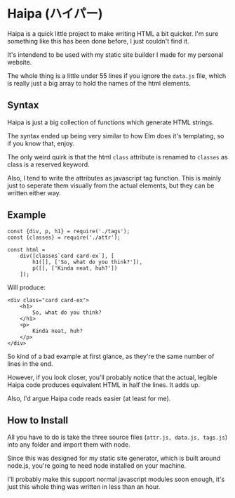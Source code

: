 # Haipa (ハイパー)

Haipa is a quick little project to make writing HTML a bit quicker.
I'm sure something like this has been done before, I just couldn't find it.

It's intendend to be used with my static site builder I made for my personal website.

The whole thing is a little under 55 lines if you ignore the `data.js` file, which is really just a big array to hold the names of the html elements.

## Syntax

Haipa is just a big collection of functions which generate HTML strings.

The syntax ended up being very similar to how Elm does it's templating, so if you know that, enjoy.

The only weird quirk is that the html `class` attribute is renamed to `classes` as class is a reserved keyword.

Also, I tend to write the attributes as javascript tag function.  This is mainly just to seperate them visually from the actual elements, but they can be written either way.



## Example
```
const {div, p, h1} = require('./tags');
const {classes} = require('./attr');

const html = 
	div([classes`card card-ex`], [
		h1([], ['So, what do you think?']),
		p([], ['Kinda neat, huh?'])
	]);
```

Will produce:
```
<div class="card card-ex">
	<h1>
		So, what do you think?
	</h1>
	<p>
		Kinda neat, huh?
	</p>
</div>
```

So kind of a bad example at first glance, as they're the same number of lines in the end.

However, if you look closer, you'll probably notice that the actual, legible Haipa code produces equivalent HTML in half the lines.  It adds up.

Also, I'd argue Haipa code reads easier (at least for me).

## How to Install
All you have to do is take the three source files (`attr.js, data.js, tags.js`) into any folder and import them with node.

Since this was designed for my static site generator, which is built around node.js, you're going to need node installed on your machine.

I'll probably make this support normal javascript modules soon enough, it's just this whole thing was written in less than an hour.

